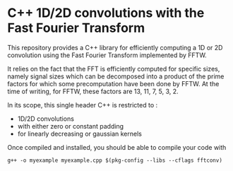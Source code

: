 # C++ 1D/2D convolutions with the Fast Fourier Transform

This repository provides a C++ library for efficiently computing a 1D or 2D convolution using the Fast Fourier Transform implemented by FFTW.

It relies on the fact that the FFT is efficiently computed for specific sizes, namely signal sizes which can be decomposed into a product of the prime factors for which some precomputation have been done by FFTW. At the time of writing, for FFTW, these factors are 13, 11, 7, 5, 3, 2.

In its scope, this single header C++ is restricted to :

- 1D/2D convolutions
- with either zero or constant padding
- for linearly decreasing or gaussian kernels

Once compiled and installed, you should be able to compile your code with 

	g++ -o myexample myexample.cpp $(pkg-config --libs --cflags fftconv)
